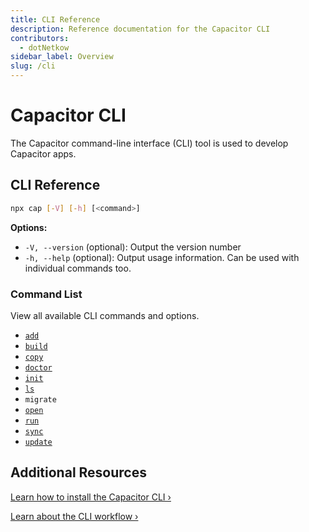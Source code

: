 ```yaml
---
title: CLI Reference
description: Reference documentation for the Capacitor CLI
contributors:
  - dotNetkow
sidebar_label: Overview
slug: /cli
---
```


# Capacitor CLI

The Capacitor command-line interface (CLI) tool is used to develop Capacitor apps.

## CLI Reference

```bash
npx cap [-V] [-h] [<command>]
```

<strong>Options:</strong>

- `-V, --version` (optional): Output the version number
- `-h, --help` (optional): Output usage information. Can be used with individual commands too.

### Command List

View all available CLI commands and options.

- [`add`](/cli/commands/add.md)
- [`build`](/cli/commands/build.md)
- [`copy`](/cli/commands/copy.md)
- [`doctor`](/cli/commands/doctor.md)
- [`init`](/cli/commands/init.md)
- [`ls`](/cli/commands/ls.md)
- `migrate`
- [`open`](/cli/commands/open.md)
- [`run`](/cli/commands/run.md)
- [`sync`](/cli/commands/sync.md)
- [`update`](/cli/commands/update.md)

## Additional Resources

[Learn how to install the Capacitor CLI &#8250;](/main/getting-started/installation.md)

[Learn about the CLI workflow &#8250;](/main/basics/workflow.md)
